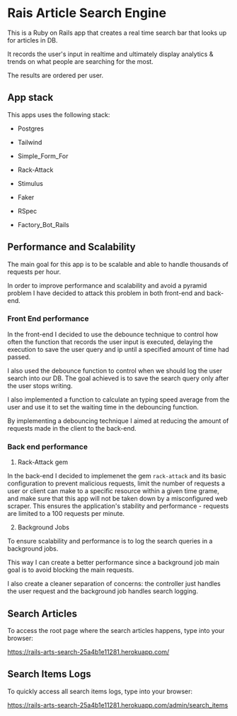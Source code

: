 # Rais Article Search Engine

This is a Ruby on Rails app that creates a real time search bar that looks up for articles in DB.

It records the user's input in realtime and ultimately display analytics & trends on what people are searching for the most.

The results are ordered per user.

## App stack

This apps uses the following stack:

- Postgres

- Tailwind

- Simple_Form_For

- Rack-Attack

- Stimulus

- Faker

- RSpec

- Factory_Bot_Rails

## Performance and Scalability

The main goal for this app is to be scalable and able to handle thousands of requests per hour.

In order to improve performance and scalability and avoid a pyramid problem I have decided to attack this problem in both front-end and back-end.

### Front End performance

In the front-end I decided to use the debounce technique to control how often the function that records the user input is executed, delaying the execution to save the user query and ip until a specified amount of time had passed.

I also used the debounce function to control when we should log the user search into our DB. The goal achieved is to save the search query only after the user stops writing.

  

I also implemented a function to calculate an typing speed average from the user and use it to set the waiting time in the debouncing function.

  

By implementing a debouncing technique I aimed at reducing the amount of requests made in the client to the back-end.

  

### Back end performance

 1. Rack-Attack gem

In the back-end I decided to implemenet the gem ```rack-attack``` and its basic configuration to prevent malicious requests, limit the number of requests a user or client can make to a specific resource within a given time grame, and make sure that this app will not be taken down by a misconfigured web scraper. This ensures the application's stability and performance - requests are limited to a 100 requests per minute.

2. Background Jobs  

To ensure scalability and performance is to log the search queries in a background jobs.

This way I can create a better performance since a background job main goal is to avoid blocking the main requests.

I also create a cleaner separation of concerns: the controller just handles the user request and the background job handles search logging.

## Search Articles

To access the root page where the search articles happens, type into your browser: 

https://rails-arts-search-25a4b1e11281.herokuapp.com/

## Search Items Logs

To quickly access all search items logs, type into your browser: 

https://rails-arts-search-25a4b1e11281.herokuapp.com/admin/search_items
